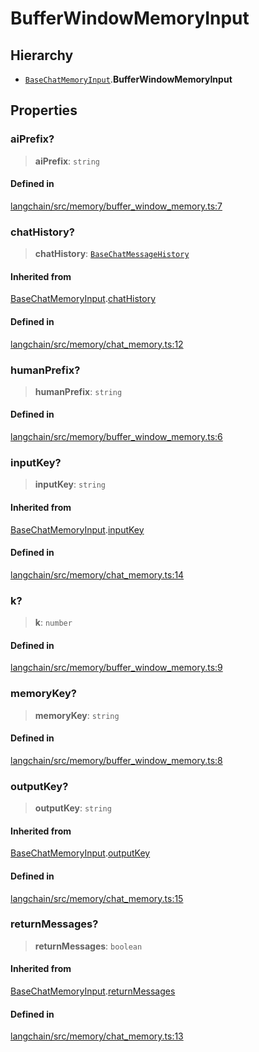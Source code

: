 BufferWindowMemoryInput
=======================

Hierarchy[](#hierarchy "Direct link to Hierarchy")
---------------------------------------------------

*   [`BaseChatMemoryInput`](/docs/api/memory/interfaces/BaseChatMemoryInput).**BufferWindowMemoryInput**

Properties[](#properties "Direct link to Properties")
------------------------------------------------------

### aiPrefix?[](#aiprefix "Direct link to aiPrefix?")

> **aiPrefix**: `string`

#### Defined in[](#defined-in "Direct link to Defined in")

[langchain/src/memory/buffer\_window\_memory.ts:7](https://github.com/hwchase17/langchainjs/blob/1c1274d/langchain/src/memory/buffer_window_memory.ts#L7)

### chatHistory?[](#chathistory "Direct link to chatHistory?")

> **chatHistory**: [`BaseChatMessageHistory`](/docs/api/schema/classes/BaseChatMessageHistory)

#### Inherited from[](#inherited-from "Direct link to Inherited from")

[BaseChatMemoryInput](/docs/api/memory/interfaces/BaseChatMemoryInput).[chatHistory](/docs/api/memory/interfaces/BaseChatMemoryInput#chathistory)

#### Defined in[](#defined-in-1 "Direct link to Defined in")

[langchain/src/memory/chat\_memory.ts:12](https://github.com/hwchase17/langchainjs/blob/1c1274d/langchain/src/memory/chat_memory.ts#L12)

### humanPrefix?[](#humanprefix "Direct link to humanPrefix?")

> **humanPrefix**: `string`

#### Defined in[](#defined-in-2 "Direct link to Defined in")

[langchain/src/memory/buffer\_window\_memory.ts:6](https://github.com/hwchase17/langchainjs/blob/1c1274d/langchain/src/memory/buffer_window_memory.ts#L6)

### inputKey?[](#inputkey "Direct link to inputKey?")

> **inputKey**: `string`

#### Inherited from[](#inherited-from-1 "Direct link to Inherited from")

[BaseChatMemoryInput](/docs/api/memory/interfaces/BaseChatMemoryInput).[inputKey](/docs/api/memory/interfaces/BaseChatMemoryInput#inputkey)

#### Defined in[](#defined-in-3 "Direct link to Defined in")

[langchain/src/memory/chat\_memory.ts:14](https://github.com/hwchase17/langchainjs/blob/1c1274d/langchain/src/memory/chat_memory.ts#L14)

### k?[](#k "Direct link to k?")

> **k**: `number`

#### Defined in[](#defined-in-4 "Direct link to Defined in")

[langchain/src/memory/buffer\_window\_memory.ts:9](https://github.com/hwchase17/langchainjs/blob/1c1274d/langchain/src/memory/buffer_window_memory.ts#L9)

### memoryKey?[](#memorykey "Direct link to memoryKey?")

> **memoryKey**: `string`

#### Defined in[](#defined-in-5 "Direct link to Defined in")

[langchain/src/memory/buffer\_window\_memory.ts:8](https://github.com/hwchase17/langchainjs/blob/1c1274d/langchain/src/memory/buffer_window_memory.ts#L8)

### outputKey?[](#outputkey "Direct link to outputKey?")

> **outputKey**: `string`

#### Inherited from[](#inherited-from-2 "Direct link to Inherited from")

[BaseChatMemoryInput](/docs/api/memory/interfaces/BaseChatMemoryInput).[outputKey](/docs/api/memory/interfaces/BaseChatMemoryInput#outputkey)

#### Defined in[](#defined-in-6 "Direct link to Defined in")

[langchain/src/memory/chat\_memory.ts:15](https://github.com/hwchase17/langchainjs/blob/1c1274d/langchain/src/memory/chat_memory.ts#L15)

### returnMessages?[](#returnmessages "Direct link to returnMessages?")

> **returnMessages**: `boolean`

#### Inherited from[](#inherited-from-3 "Direct link to Inherited from")

[BaseChatMemoryInput](/docs/api/memory/interfaces/BaseChatMemoryInput).[returnMessages](/docs/api/memory/interfaces/BaseChatMemoryInput#returnmessages)

#### Defined in[](#defined-in-7 "Direct link to Defined in")

[langchain/src/memory/chat\_memory.ts:13](https://github.com/hwchase17/langchainjs/blob/1c1274d/langchain/src/memory/chat_memory.ts#L13)